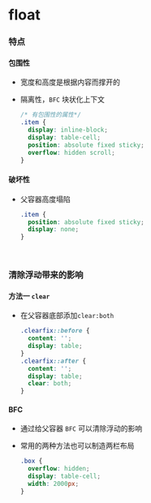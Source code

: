 # float

### 特点

####  包围性

- 宽度和高度是根据内容而撑开的

- 隔离性，`BFC`  块状化上下文

  ```css
  /* 有包围性的属性*/
  .item {
    display: inline-block;
    display: table-cell;
    position: absolute fixed sticky;
    overflow: hidden scroll;
  }
  ```

#### 破坏性

- 父容器高度塌陷

  ```css
  .item {
    position: absolute fixed sticky;
    display: none;
  }
  ```

  ​

### 清除浮动带来的影响

#### 方法一 `clear`  

- 在父容器底部添加`clear:both`

  ```css
  .clearfix::before {
    content: '';
    display: table;
  }
  .clearfix::after {
    content: '';
    display: table;
    clear: both;
  }
  ```

#### BFC

- 通过给父容器 `BFC` 可以清除浮动的影响

- 常用的两种方法也可以制造两栏布局

  ```css
  .box {
    overflow: hidden;
    display: table-cell;
    width: 2000px;
  }
  ```

